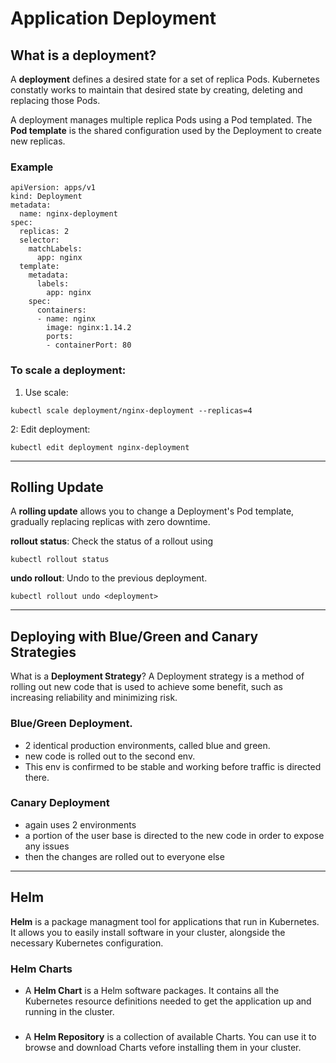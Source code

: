 # Application Deployment
## What is a deployment? 
A **deployment** defines a desired state for a set of replica Pods. Kubernetes constatly works to maintain that desired state by creating, deleting and replacing those Pods. 

A deployment manages multiple replica Pods using a Pod templated. The **Pod template** is the shared configuration used by the Deployment to create new replicas. 

### Example
```
apiVersion: apps/v1
kind: Deployment
metadata:
  name: nginx-deployment
spec:
  replicas: 2
  selector:
    matchLabels:
      app: nginx
  template:
    metadata:
      labels:
        app: nginx
    spec:
      containers:
      - name: nginx
        image: nginx:1.14.2
        ports:
        - containerPort: 80
```
### To **scale** a deployment:
1. Use scale:
```
kubectl scale deployment/nginx-deployment --replicas=4
```
2: Edit deployment:
```
kubectl edit deployment nginx-deployment
```
---
## Rolling Update
A **rolling update** allows you to change a Deployment's Pod template, gradually replacing replicas with zero downtime.

**rollout status**:
Check the status of a rollout using
```
kubectl rollout status
```

**undo rollout**: 
Undo to the previous deployment.
```
kubectl rollout undo <deployment>
```
---
## Deploying with Blue/Green and Canary Strategies 

What is a **Deployment Strategy**?
A Deployment strategy is a method of rolling out new code that is used to achieve some benefit, such as increasing reliability and minimizing risk.

### Blue/Green Deployment. 
- 2 identical production environments, called blue and green.
- new code is rolled out to the second env. 
- This env is confirmed to be stable and working before traffic is directed there.

### Canary Deployment
- again uses 2 environments
- a portion of the user base is directed to the new code in order to expose any issues
- then the changes are rolled out to everyone else
---
## Helm 
**Helm** is a package managment tool for applications that run in Kubernetes. It allows you to easily install software in your cluster, alongside the necessary Kubernetes configuration. 

### Helm Charts
- A **Helm Chart** is a Helm software packages. It contains all the Kubernetes resource definitions needed to get the application up and running in the cluster.

###
- A **Helm Repository** is a collection of available Charts. You can use it to browse and download Charts vefore installing them in your cluster.  